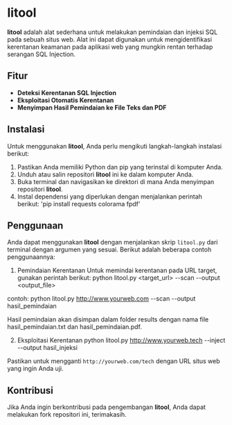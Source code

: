 # litool

**litool** adalah alat sederhana untuk melakukan pemindaian dan injeksi SQL pada sebuah situs web. Alat ini dapat digunakan untuk mengidentifikasi kerentanan keamanan pada aplikasi web yang mungkin rentan terhadap serangan SQL Injection.

## Fitur

- **Deteksi Kerentanan SQL Injection**
- **Eksploitasi Otomatis Kerentanan**
- **Menyimpan Hasil Pemindaian ke File Teks dan PDF**

## Instalasi

Untuk menggunakan **litool**, Anda perlu mengikuti langkah-langkah instalasi berikut:

1. Pastikan Anda memiliki Python dan pip yang terinstal di komputer Anda.
2. Unduh atau salin repositori **litool** ini ke dalam komputer Anda.
3. Buka terminal dan navigasikan ke direktori di mana Anda menyimpan repositori **litool**.
4. Instal dependensi yang diperlukan dengan menjalankan perintah berikut: 'pip install requests colorama fpdf'

## Penggunaan

Anda dapat menggunakan **litool** dengan menjalankan skrip `litool.py` dari terminal dengan argumen yang sesuai. Berikut adalah beberapa contoh penggunaannya:

1. Pemindaian Kerentanan
Untuk memindai kerentanan pada URL target, gunakan perintah berikut: python litool.py <target_url> --scan --output <output_file>

contoh: python litool.py http://www.yourweb.com --scan --output hasil_pemindaian

Hasil pemindaian akan disimpan dalam folder results dengan nama file hasil_pemindaian.txt dan hasil_pemindaian.pdf.


2. Eksploitasi Kerentanan
python litool.py http://www.yourweb.tech --inject --output hasil_injeksi


Pastikan untuk mengganti `http://yourweb.com/tech` dengan URL situs web yang ingin Anda uji.

## Kontribusi

Jika Anda ingin berkontribusi pada pengembangan **litool**, Anda dapat melakukan fork repositori ini, terimakasih.